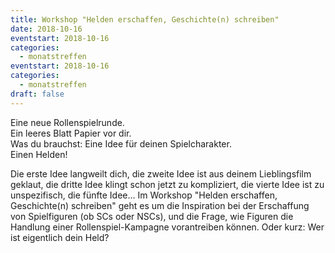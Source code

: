 ```yaml
---
title: Workshop "Helden erschaffen, Geschichte(n) schreiben"
date: 2018-10-16
eventstart: 2018-10-16
categories:
  - monatstreffen
eventstart: 2018-10-16
categories:
  - monatstreffen
draft: false
---
```

Eine neue Rollenspielrunde.  
Ein leeres Blatt Papier vor dir.  
Was du brauchst: Eine Idee für deinen Spielcharakter.  
Einen Helden!  

Die erste Idee langweilt dich, die zweite Idee ist aus deinem Lieblingsfilm geklaut, die dritte Idee klingt schon jetzt zu kompliziert, die vierte Idee ist zu unspezifisch, die fünfte Idee...
Im Workshop "Helden erschaffen, Geschichte(n) schreiben" geht es um die Inspiration bei der Erschaffung von Spielfiguren (ob SCs oder NSCs), und die Frage, wie Figuren die Handlung einer Rollenspiel-Kampagne vorantreiben können.
Oder kurz: Wer ist eigentlich dein Held?

